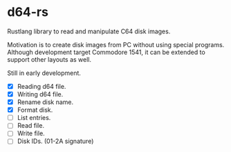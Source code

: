 # d64-rs
Rustlang library to read and manipulate C64 disk images.

Motivation is to create disk images from PC without using special programs.
Although development target Commodore 1541, it can be extended to support
other layouts as well.

Still in early development.

* [x] Reading d64 file.
* [x] Writing d64 file.
* [x] Rename disk name.
* [x] Format disk.
* [ ] List entries.
* [ ] Read file.
* [ ] Write file.
* [ ] Disk IDs. (01-2A signature)

